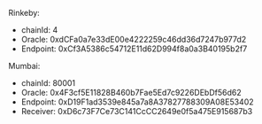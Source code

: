 Rinkeby:
- chainId: 4
- Oracle: 0xdCFa0a7e33dE00e4222259c46dd36d7247b977d2
- Endpoint: 0xCf3A5386c54712E11d62D994f8a0a3B40195b2f7

Mumbai:
- chainId: 80001
- Oracle: 0x4F3cf5E11828B460b7Fae5Ed7c9226DEbDf56d62
- Endpoint: 0xD19F1ad3539e845a7a8A37827788309A08E53402
- Receiver: 0xD6c73F7Ce73C141CcCC2649e0f5a475E915687b3